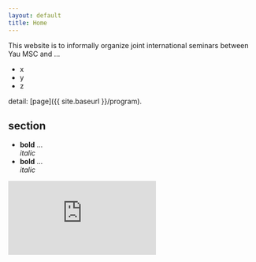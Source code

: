 ```yaml
---
layout: default
title: Home
---
```





<!-- # {{ site.title }} -->

<!-- {{ site.description }} -->

<!-- {{ site.location }} -->

<!-- comment -->

This website is to informally organize joint international seminars between Yau MSC and ...

* x
* y
* z


detail: [page]({{ site.baseurl }}/program).

## section

* **bold** ... <br/>
  *italic*
* **bold** ... <br/>
  *italic*


<iframe src="https://teamup.com/ksf65f4xmpybah5e1x?view=m&showHeader=0&showProfileAndInfo=0&showSidepanel=1&disableSidepanel=1&showViewSelector=0&showMenu=0&weekStartDay=mo&showAgendaHeader=1&showAgendaDetails=0&showYearViewHeader=1" style="width: 800px, height: 2000px" frameborder="0" scrolling="no" />

  
<p>
</p>

<br/>
<br/>
<br/>
<br/>

